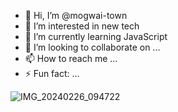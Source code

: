 - 👋 Hi, I’m @mogwai-town
- 👀 I’m interested in new tech
- 🌱 I’m currently learning JavaScript 
- 💞️ I’m looking to collaborate on ...
- 📫 How to reach me ...
- ⚡ Fun fact: ...

<!---
mogwai-town/mogwai-town is a ✨ special ✨ repository because its `README.md` (this file) appears on your GitHub profile.
You can click the Preview link to take a look at your changes.
--->
![IMG_20240226_094722](https://github.com/mogwai-town/mogwai-town/assets/166293671/87da9d1a-311f-462d-8c91-6f6e786f62ed)
